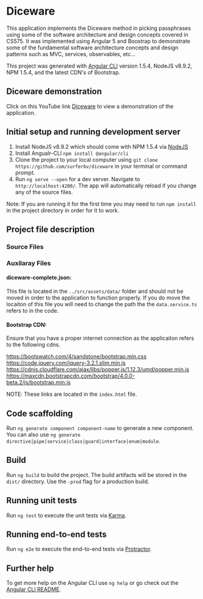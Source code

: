 # Diceware

This application implements the Diceware method in picking passphrases using some of the software architecture and design concepts covered in CS575. It was implemented using Angular 5 and Boostrap to demonstrate some of the fundamental software architecture concepts and design patterns such as MVC, services, observables, etc...

This project was generated with [Angular CLI](https://github.com/angular/angular-cli) version 1.5.4, NodeJS v8.9.2, NPM 1.5.4, and the latest CDN's of Bootstrap.


## Diceware demonstration
Click on this YouTube link [Diceware](https://www.youtube.com/watch?v=rlnDk_wzl18) to view a demonstration of the application. 

## Initial setup and running development server

1. Install NodeJS v8.9.2 which should come with NPM 1.5.4 via [NodeJS](https://nodejs.org/en/download/)
2. Install Angualr-CLI `npm install @angular/cli`
3. Clone the project to your local computer using `git clone https://github.com/surferbv/diceware` in your terminal or command prompt.
4. Run `ng serve --open` for a dev server. Navigate to `http://localhost:4200/`. The app will automatically reload if you change any of the source files.

Note: If you are running it for the first time you may need to run `npm install` in the project directory in order for it to work.

## Project file description

### Source Files

### Auxilaray Files
#### diceware-complete.json: 
This file is located in the `../src/assets/data/` folder and should not be moved in order to the application to function properly. If you do move the locaiton of this file you will need to change the path the the `data.service.ts` refers to in the code.

#### Bootstrap CDN:
Ensure that you have a proper internet connection as the applicaiton refers to the following cdns. 

https://bootswatch.com/4/sandstone/bootstrap.min.css
https://code.jquery.com/jquery-3.2.1.slim.min.js
https://cdnjs.cloudflare.com/ajax/libs/popper.js/1.12.3/umd/popper.min.js
https://maxcdn.bootstrapcdn.com/bootstrap/4.0.0-beta.2/js/bootstrap.min.js

NOTE: These links are located in the `index.html` file.

## Code scaffolding

Run `ng generate component component-name` to generate a new component. You can also use `ng generate directive|pipe|service|class|guard|interface|enum|module`.

## Build

Run `ng build` to build the project. The build artifacts will be stored in the `dist/` directory. Use the `-prod` flag for a production build.

## Running unit tests

Run `ng test` to execute the unit tests via [Karma](https://karma-runner.github.io).

## Running end-to-end tests

Run `ng e2e` to execute the end-to-end tests via [Protractor](http://www.protractortest.org/).

## Further help

To get more help on the Angular CLI use `ng help` or go check out the [Angular CLI README](https://github.com/angular/angular-cli/blob/master/README.md).

